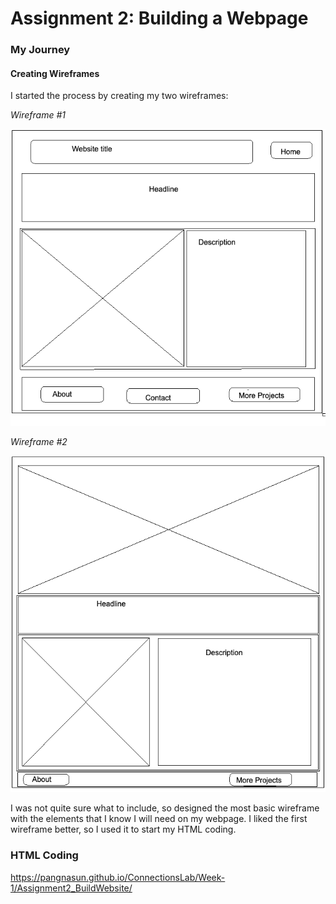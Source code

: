# Assignment 2: Building a Webpage

### My Journey
#### Creating Wireframes
I started the process by creating my two wireframes:

*Wireframe #1*

![Wireframe #1](wireframes/Wireframe1.png)


*Wireframe #2*

![Wireframe #1](wireframes/Wireframe2.png)

I was not quite sure what to include, so designed the most basic wireframe with the elements that I know I will need on my webpage. I liked the first wireframe better, so I used it to start my HTML coding. 

### HTML Coding


https://pangnasun.github.io/ConnectionsLab/Week-1/Assignment2_BuildWebsite/
